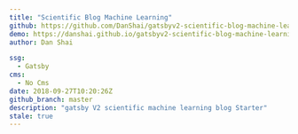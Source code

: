 ```yaml
---
title: "Scientific Blog Machine Learning"
github: https://github.com/DanShai/gatsbyv2-scientific-blog-machine-learning
demo: https://danshai.github.io/gatsbyv2-scientific-blog-machine-learning/
author: Dan Shai

ssg:
  - Gatsby
cms:
  - No Cms
date: 2018-09-27T10:20:26Z
github_branch: master
description: "gatsby V2 scientific machine learning blog Starter"
stale: true
---
```

